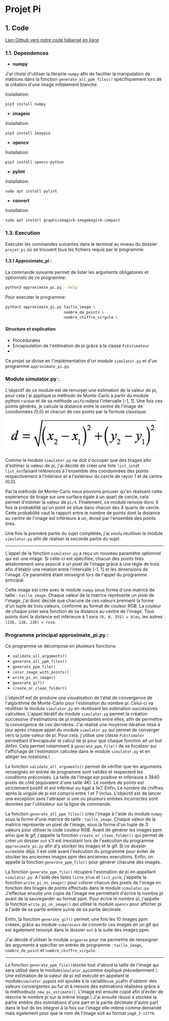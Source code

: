 # Projet Pi

## 1. Code

[Lien Github vers notre code hébergé en ligne](https://github.com/sebgranie/pi_project)

### 1.1. Dependences

- **numpy**

J'ai choisi d'utiliser la librairie `numpy` afin de faciliter la manipulation de matrices dans la fonction `generate_all_ppm_files()` spécifiquement lors de la création d'une image initialement blanche.

Installation:

```
pip3 install numpy
```

- **imageio**

Installation:

```
pip3 install imageio
```

- **opencv**

Installation:

```
pip3 install opencv-python
```

- **pylint**

Installation:

```
sudo apt install pylint
```

- **convert**

Installation:

```
sudo apt install graphicsmagick-imagemagick-compact
```

### 1.3. Execution

Executer les commandes suivantes dans le terminal au niveau du dossier `projet_pi` où se trouvent tous les fichiers requis par le programme:

#### 1.3.1 Approximate_pi :

La commande suivante permet de lister les arguments obligatoires et optionnels de ce programme:

```sh
python3 approximate_pi.py --help
```

Pour executer le programme:

```sh
python3 approximate_pi.py taille_image \
                          nombre_de_points \
                          nombre_chiffre_virgule \
```

#### Structure et explication

- Procédurales
- Encapsulation de l'estimation de pi grâce à la classe `PiEstimateur`
-

Ce projet se divise en l'implémentation d'un module `simulator.py` et d'un programme `approximate_pi.py`.

### Module simulator.py :

L'objectif de ce module est de renvoyer une estimation de la valeur de pi, pour cela j'ai appliqué la méthode de Monte-Carlo à partir du module python `random` et de sa méthode `uniform`dans l'intervalle [-1, 1]. Une fois ces points générés, je calcule la distance entre le centre de l'image de coordonnées (0,0) et chacun de ces points par la formule classique: \
![Formule de la distance entre deux points](distance_image.png)

Comme le module `simulator.py` ne doit s'occuper que des tirages afin d'estimer la valeur de pi, j'ai décidé de créer une liste `list_int`et `list_ext`faisant références à l'ensemble des coordonnées des points respectivement à l'intérieur et à l'extérieur du cercle de rayon 1 et de centre (0,0).

Par la méthode de Monte-Carlo nous pouvons prouver qu'en réalisant cette expérience de tirage sur une surface égale à un quart de cercle, cela permet d'estimer la valeur de `pi/4`. Finalement, ce module renvoie donc 4 fois la probabilité qu'un point se situe dans chacun des 4 quarts de cercle. Cette probabilité vaut le rapport entre le nombre de points dont la distance au centre de l'image est inférieure à un, divisé par l'ensemble des points tirés.

Une fois la première partie du sujet complétée, j'ai voulu réutiliser le module `simulator.py` afin de réaliser la seconde partie du sujet.

---

L'appel de la fonction `simulator.py` a reçu un nouveau paramètre optionnel qui est une image. Si celle-ci est spécifiée, chacun des points tirés aléatoirement sera associé à un pixel de l'image grâce à une règle de trois afin d'établir une relation entre l'intervalle [-1, 1] et les dimensions de l'image. Ce paramètre étant renseigné lors de l'appel du programme principal.

Cette image est crée avec le module `numpy` sous forme d'une matrice de taille : `taille_image`. Chaque valeur de la matrice représente un pixel de l'image, j'ai donc décidé que chacune de ces valeurs prennent la forme d'un tuple de trois valeurs, conforme au format de couleur RGB. La couleur de chaque pixel sera fonction de sa distance au centre de l'image. Tous points dont la distance est inférieure à 1 sera `(0, 0, 255) = bleu`, les autres `(238, 130, 238) = rose`.

### Programme principal approximate_pi.py :

Ce programme se décompose en plusieurs fonctions:

- `validate_all_arguments()`
- `generate_all_ppm_files()`
- `generate_ppm_file()`
- `color_image_with_points()`
- `write_pi_on_image()`
- `generate_gif()`
- `create_or_clean_folder()`

L'objectif est de produire une visualisation de l'état de convergence de l'algorithme de Monte-Carlo pour l'estimation du nombre pi.
Celui-ci va réutiliser le module `simulator.py` en réutilisant les estimation successives calculées.
L'appel itératif du module `simulator.py` permet la création successive d'estimations de pi indépendantes entre elles, afin de permettre la convergence de ces dernières. J'ai réalisé une moyenne itérative mise à jour après chaque appel du module `simulator.py` qui permet de converger vers la juste valeur de pi.
Pour cela, j'utilise une classe `PiEstimator` permettant d'encapsuler le calcul de pi pour que chaque fonction ait un but défini. Cela permet notamment à `generate_ppm_file()` de se focaliser sur l'affichage de l'estimation calculée dans le module `simulator.py` et en alléger les notations.\

La fonction `validate_all_arguments()` permet de vérifier que les arguments renseignés en entrée de programme sont valides et respectent les conditions préconisés. La taille de l'image est positive et inférieure à 3840 pixels de côté (équivalent d'une taille 4K). Le nombre de points est strictement positif et est inférieur ou égal à 1e7. Enfin, Le nombre de chiffres après la virgule de pi est compris entre 1 et 7 inclus. L'objectif est de lancer une exception sans l'attraper si une ou plusieurs entrées incorrectes sont données par l'utilisateur sur la ligne de commande.

La fonction `generate_all_ppm_files()` crée l'image à l'aide du module `numpy` sous la forme d'une matrice de taille : `taille_image`. Chaque valeur de la matrice représente un pixel de l'image, sous la forme d'un tuple de 3 valeurs pour utiliser le code couleur RGB. Avant de générer les images ppm ainsi que le gif, j'appelle la fonction `create_or_clean_folder()` qui permet de créer un dossier `out` s'il est inexistant lors de l'exécution du programme `approximate_pi.py` afin d'y stocker les images et le gif. Si ce dossier `out`existe déjà, il est vidé avant l'exécution du programme pour éviter de stocker les anciennes images ppm des anciennes executions. Enfin, on appelle la fonction `generate_ppm_file()` pour générer chacune des images.

La fonction `generate_ppm_file()` récupère l'estimation de pi en appellant `simulator.py`. A l'aide des listes `liste_blue` et `list_pink`, j'appelle la fonction `write_pi_on_image()` pour colorer chacun des pixels de l'image en fonction des tirages de points effectués dans le module `simulator.py`. J'effectue ensuite une copie de l'image me permettant d'écrire le nombre pi avant de la sauvegarder au format ppm. Pour écrire le nombre pi, j'appelle la fonction `write_pi_on_image()` qui utilise le module `opencv` pour afficher pi à l'aide de sa partie entière suivie de sa partie decimale.

Enfin, la fonction `generate_gif()` permet, une fois les 10 images ppm créées, grâce au module `subprocess` de convertir ces images en un gif qui est également renvoyé dans le dossier `out` à la suite des images ppm.

J'ai décidé d'utiliser le module `argparse` pour me permettre de renseigner les arguments à spécifier en entrée de programme : `taille_image`, `nombre_de_point` et `nombre_chiffre_virgule`.

---

La fonction `generate_ppm_file()`stocke tout d'abord la taille de l'image qui sera utilisé dans le module`simulator.py`comme expliqué précedemment.\ Une estimation de la valeur de pi est exécuté en appelant le module`simulator.py`puis est ajoutée à la variable`sum_pi`afin d'obtenir des valeurs convergentes au fur et à mesure des estimations réalisées grâce à la méthode`add_new_pi_estimate()`. L'image est ensuite copié afin d'éviter de réecrire le nombre pi sur la même image.\ J'ai ensuite réussi à stockée la partie entière des estimations d'une part et la partie décimale d'autre part dans le but de les intégrer à la fois sur l'image elle-même comme demandé mais également pour que le nom de l'image soit au format `img0_3-13776`.
